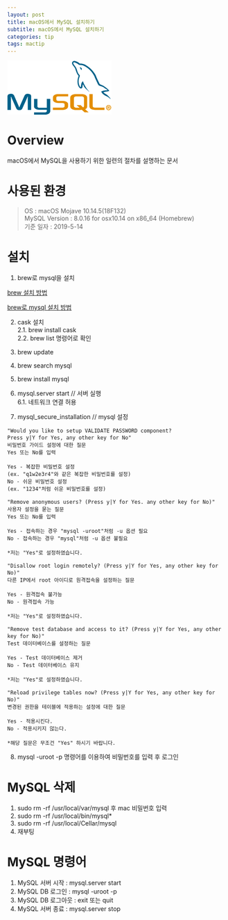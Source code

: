```yaml
---
layout: post
title: macOS에서 MySQL 설치하기
subtitle: macOS에서 MySQL 설치하기
categories: tip
tags: mactip
---
```


![mysql](/assets/img/logo/mysql_logo.png "MySql")

# Overview

macOS에서 MySQL을 사용하기 위한 일련의 절차를 설명하는 문서

# 사용된 환경

> OS : macOS Mojave 10.14.5(18F132)  
> MySQL Version : 8.0.16 for osx10.14 on x86_64 (Homebrew)  
> 기준 일자 : 2019-5-14  

# 설치

1. brew로 mysql을 설치

[brew 설치 방법](https://whitepaek.tistory.com/3)

[brew로 mysql 설치 방법](https://whitepaek.tistory.com/16)

2. cask 설치  
2.1. brew install cask  
2.2. brew list 명령어로 확인  

3. brew update

4. brew search mysql

5. brew install mysql

6. mysql.server start // 서버 실행  
6.1. 네트워크 연결 허용

7. mysql_secure_installation // mysql 설정

```
"Would you like to setup VALIDATE PASSWORD component?
Press y|Y for Yes, any other key for No"
비밀번호 가이드 설정에 대한 질문
Yes 또는 No를 입력

Yes - 복잡한 비밀번호 설정
(ex. "q1w2e3r4"와 같은 복잡한 비밀번호를 설정)
No - 쉬운 비밀번호 설정
(ex. "1234"처럼 쉬운 비밀번호를 설정)
```

```
"Remove anonymous users? (Press y|Y for Yes. any other key for No)"
사용자 설정을 묻는 질문
Yes 또는 No를 입력

Yes - 접속하는 경우 "mysql -uroot"처럼 -u 옵션 필요
No - 접속하는 경우 "mysql"처럼 -u 옵션 불필요

*저는 "Yes"로 설정하였습니다.
```

```
"Disallow root login remotely? (Press y|Y for Yes, any other key for No)"
다른 IP에서 root 아이디로 원격접속을 설정하는 질문

Yes - 원격접속 불가능
No - 원격접속 가능

*저는 "Yes"로 설정하였습니다.
```

```
"Remove test database and access to it? (Press y|Y for Yes, any other key for No)"
Test 데이터베이스를 설정하는 질문

Yes - Test 데이터베이스 제거
No - Test 데이터베이스 유지

*저는 "Yes"로 설정하였습니다.
```

```
"Reload privilege tables now? (Press y|Y for Yes, any other key for No)"
변경된 권한을 테이블에 적용하는 설정에 대한 질문

Yes - 적용시킨다.
No - 적용시키지 않는다.

*해당 질문은 무조건 "Yes" 하시기 바랍니다.
```

8. mysql -uroot -p 명령어를 이용하여 비밀번호를 입력 후 로그인

# MySQL 삭제

1. sudo rm -rf /usr/local/var/mysql 후 mac 비밀번호 입력
2. sudo rm -rf /usr/local/bin/mysql*
3. sudo rm -rf /usr/local/Cellar/mysql
4. 재부팅

# MySQL 명령어

1. MySQL 서버 시작 : mysql.server start
2. MySQL DB 로그인 : mysql -uroot -p
3. MySQL DB 로그아웃 : exit 또는 quit
4. MySQL 서버 종료 : mysql.server stop